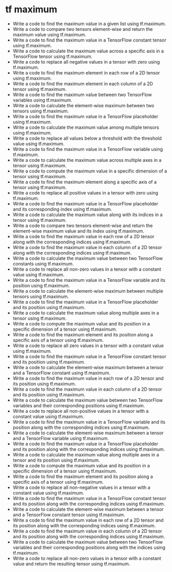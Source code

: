 # tf maximum

- Write a code to find the maximum value in a given list using tf.maximum.
- Write a code to compare two tensors element-wise and return the maximum value using tf.maximum.
- Write a code to find the maximum value in a TensorFlow constant tensor using tf.maximum.
- Write a code to calculate the maximum value across a specific axis in a TensorFlow tensor using tf.maximum.
- Write a code to replace all negative values in a tensor with zero using tf.maximum.
- Write a code to find the maximum element in each row of a 2D tensor using tf.maximum.
- Write a code to find the maximum element in each column of a 2D tensor using tf.maximum.
- Write a code to find the maximum value between two TensorFlow variables using tf.maximum.
- Write a code to calculate the element-wise maximum between two tensors using tf.maximum.
- Write a code to find the maximum value in a TensorFlow placeholder using tf.maximum.
- Write a code to calculate the maximum value among multiple tensors using tf.maximum.
- Write a code to replace all values below a threshold with the threshold value using tf.maximum.
- Write a code to find the maximum value in a TensorFlow variable using tf.maximum.
- Write a code to calculate the maximum value across multiple axes in a tensor using tf.maximum.
- Write a code to compute the maximum value in a specific dimension of a tensor using tf.maximum.
- Write a code to find the maximum element along a specific axis of a tensor using tf.maximum.
- Write a code to replace all positive values in a tensor with zero using tf.maximum.
- Write a code to find the maximum value in a TensorFlow placeholder and its corresponding index using tf.maximum.
- Write a code to calculate the maximum value along with its indices in a tensor using tf.maximum.
- Write a code to compare two tensors element-wise and return the element-wise maximum value and its index using tf.maximum.
- Write a code to find the maximum value in each row of a 2D tensor along with the corresponding indices using tf.maximum.
- Write a code to find the maximum value in each column of a 2D tensor along with the corresponding indices using tf.maximum.
- Write a code to calculate the maximum value between two TensorFlow constants using tf.maximum.
- Write a code to replace all non-zero values in a tensor with a constant value using tf.maximum.
- Write a code to find the maximum value in a TensorFlow variable and its position using tf.maximum.
- Write a code to calculate the element-wise maximum between multiple tensors using tf.maximum.
- Write a code to find the maximum value in a TensorFlow placeholder and its position using tf.maximum.
- Write a code to calculate the maximum value along multiple axes in a tensor using tf.maximum.
- Write a code to compute the maximum value and its position in a specific dimension of a tensor using tf.maximum.
- Write a code to find the maximum element and its position along a specific axis of a tensor using tf.maximum.
- Write a code to replace all zero values in a tensor with a constant value using tf.maximum.
- Write a code to find the maximum value in a TensorFlow constant tensor and its position using tf.maximum.
- Write a code to calculate the element-wise maximum between a tensor and a TensorFlow constant using tf.maximum.
- Write a code to find the maximum value in each row of a 2D tensor and its position using tf.maximum.
- Write a code to find the maximum value in each column of a 2D tensor and its position using tf.maximum.
- Write a code to calculate the maximum value between two TensorFlow variables and their corresponding positions using tf.maximum.
- Write a code to replace all non-positive values in a tensor with a constant value using tf.maximum.
- Write a code to find the maximum value in a TensorFlow variable and its position along with the corresponding indices using tf.maximum.
- Write a code to calculate the element-wise maximum between a tensor and a TensorFlow variable using tf.maximum.
- Write a code to find the maximum value in a TensorFlow placeholder and its position along with the corresponding indices using tf.maximum.
- Write a code to calculate the maximum value along multiple axes in a tensor and its position using tf.maximum.
- Write a code to compute the maximum value and its position in a specific dimension of a tensor using tf.maximum.
- Write a code to find the maximum element and its position along a specific axis of a tensor using tf.maximum.
- Write a code to replace all non-negative values in a tensor with a constant value using tf.maximum.
- Write a code to find the maximum value in a TensorFlow constant tensor and its position along with the corresponding indices using tf.maximum.
- Write a code to calculate the element-wise maximum between a tensor and a TensorFlow constant tensor using tf.maximum.
- Write a code to find the maximum value in each row of a 2D tensor and its position along with the corresponding indices using tf.maximum.
- Write a code to find the maximum value in each column of a 2D tensor and its position along with the corresponding indices using tf.maximum.
- Write a code to calculate the maximum value between two TensorFlow variables and their corresponding positions along with the indices using tf.maximum.
- Write a code to replace all non-zero values in a tensor with a constant value and return the resulting tensor using tf.maximum.
